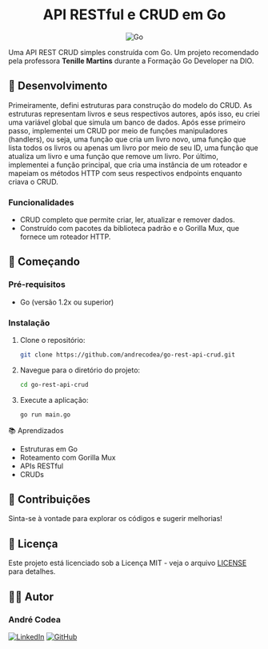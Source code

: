 <div align="center">
<h1>API RESTful e CRUD em Go</h1>

![Go](https://img.shields.io/badge/Go-00ADD8?style=for-the-badge&logo=go&logoColor=white)
</div>

Uma API REST CRUD simples construída com Go. Um projeto recomendado pela professora **Tenille Martins** durante a Formação Go Developer na DIO.

## 🚀 Desenvolvimento
Primeiramente, defini estruturas para construção do modelo do CRUD. As estruturas representam livros e seus respectivos autores, após isso, eu criei uma variável global que simula um banco de dados. Após esse primeiro passo, implementei um CRUD por meio de funções manipuladores (handlers), ou seja, uma função que cria um livro novo, uma função que lista todos os livros ou apenas um livro por meio de seu ID, uma função que atualiza um livro e uma função que remove um livro. Por último, implementei a função principal, que cria uma instância de um roteador e mapeiam os métodos HTTP com seus respectivos endpoints enquanto criava o CRUD.

### Funcionalidades

- CRUD completo que permite criar, ler, atualizar e remover dados.
- Construído com pacotes da biblioteca padrão e o Gorilla Mux, que fornece um roteador HTTP.

## 🎯 Começando

### Pré-requisitos

- Go (versão 1.2x ou superior)

### Instalação

1. Clone o repositório:
   ```sh
   git clone https://github.com/andrecodea/go-rest-api-crud.git
   ```
2. Navegue para o diretório do projeto:
   ```sh
   cd go-rest-api-crud
   ```
3. Execute a aplicação:
   ```sh
   go run main.go
   ```

📚 Aprendizados
- Estruturas em Go
- Roteamento com Gorilla Mux
- APIs RESTful
- CRUDs 

## 🤝 Contribuições
Sinta-se à vontade para explorar os códigos e sugerir melhorias!

## 📄 Licença
Este projeto está licenciado sob a Licença MIT - veja o arquivo [LICENSE](LICENSE.txt) para detalhes.

## 👨‍💻 Autor
### André Codea 
[![LinkedIn](https://img.shields.io/badge/LinkedIn-%230570a8?style=for-the-badge&logo=LinkedIn&logoColor=white)](https://www.linkedin.com/in/andrecodea/) [![GitHub](https://img.shields.io/badge/GitHub-%23121011?style=for-the-badge&logo=GitHub&logoColor=white)](https://github.com/andrecodea)